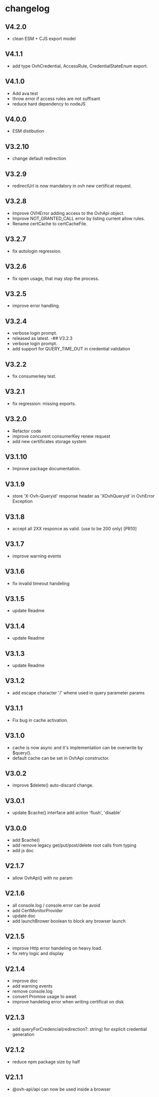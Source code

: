 # changelog

## V4.2.0

- clean ESM + CJS export model

## V4.1.1

- add type OvhCredential, AccessRule, CredentialStateEnum export.

## V4.1.0

- Add ava test
- throw error if access rules are not suffisant
- reduce hard dependency to nodeJS

## V4.0.0

- ESM distibution

## V3.2.10

- change default redirection

## V3.2.9

- redirectUrl is now mandatory in ovh new certificat request.

## V3.2.8

- Improve OVHError adding access to the OvhApi object.
- Improve NOT_GRANTED_CALL error by listing current allow rules.
- Rename certCache to certCacheFile.

## V3.2.7

- fix autologin regression.

## V3.2.6

- fix open usage, that may stop the process.

## V3.2.5

- improve error handling.

## V3.2.4

- verbose login prompt.
- released as latest.
  -## V3.2.3
- verbose login prompt.
- add support for QUERY_TIME_OUT in credential validation

## V3.2.2

- fix consumerkey test.

## V3.2.1

- fix regression: missing exports.

## V3.2.0

- Refactor code
- improve concurent consumerKey renew request
- add new certificates storage system

## V3.1.10

- Improve package documentation.

## V3.1.9

- store 'X-Ovh-Queryid' response header as 'XOvhQueryid' in OvhError Exception

## V3.1.8

- accept all 2XX responce as valid. (use to be 200 only) [PR10]

## V3.1.7

- improve warning events

## V3.1.6

- fix invalid timeout handeling

## V3.1.5

- update Readme

## V3.1.4

- update Readme

## V3.1.3

- update Readme

## V3.1.2

- add escape character '/' whene used in query parameter params

## V3.1.1

- Fix bug in cache activation.

## V3.1.0

- cache is now async and it's implementation can be overwrite by $query().
- default cache can be set in OvhApi constructor.

## V3.0.2

- improve $delete() auto-discard change.

## V3.0.1

- update $cache() interface add action 'flush', 'disable'

## V3.0.0

- add $cache()
- add remove legacy get/put/post/delete root calls from typing
- add js doc

## V2.1.7

- allow OvhApi() with no param

## V2.1.6

- all console.log / console.error can be avoid
- add CertMonitorProvider
- update doc
- add launchBrower boolean to block any browser launch

## V2.1.5

- improve Http error handeling on heavy load.
- fix retry logic and display

## V2.1.4

- improve doc
- add warning events
- remove console.log
- convert Promise usage to await
- improve handeling error when writing certificat on disk

## V2.1.3

- add queryForCredencial(redirection?: string) for explicit credential generation

## V2.1.2

- reduce npm package size by half

## V2.1.1

- @ovh-api/api can now be used inside a browser
